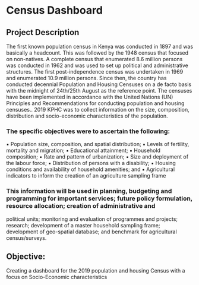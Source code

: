 # Census Dashboard
## Project Description
The first known population census in Kenya was conducted in 1897 and was basically a headcount. This was followed by the 1948 census that focused on non-natives. A complete census that enumerated 8.6 million persons was conducted in 1962 and was used to set up political and administrative structures. The first post-independence census was undertaken in 1969 and enumerated 10.9 million persons. Since then, the country has conducted decennial Population and Housing Censuses on a de facto basis with the midnight of 24th/25th August as the reference point. The censuses have been implemented in accordance with the United Nations (UN) Principles and Recommendations for conducting population and housing censuses..
2019 KPHC was to collect information on the size, composition, distribution and socio-economic characteristics of the population. 

### The specific objectives were to ascertain the following:
:black_small_square: Population size, composition, and spatial distribution;
:black_small_square: Levels of fertility, mortality and migration;
:black_small_square: Educational attainment;
:black_small_square: Household composition;
:black_small_square: Rate and pattern of urbanization;
:black_small_square: Size and deployment of the labour force;
:black_small_square: Distribution of persons with a disability;
:black_small_square: Housing conditions and availability of household amenities; and
:black_small_square: Agricultural indicators to inform the creation of an agriculture sampling frame

### This information will be used in planning, budgeting and programming for important services; future policy formulation, resource allocation; creation of administrative and
political units; monitoring and evaluation of programmes and projects; research; development of a master household sampling frame; development of geo-spatial database; and benchmark for agricultural census/surveys.  
## Objective: 
Creating a dashboard for the 2019 population and housing Census with a focus on Socio-Economic characteristics
